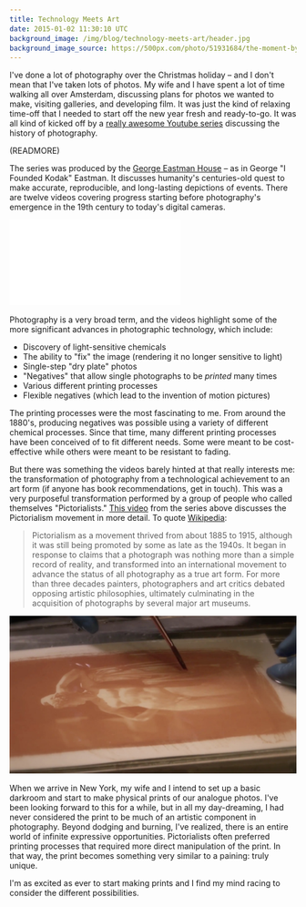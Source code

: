 ```yaml
---
title: Technology Meets Art
date: 2015-01-02 11:30:10 UTC
background_image: /img/blog/technology-meets-art/header.jpg
background_image_source: https://500px.com/photo/51931684/the-moment-by-ash-furrow
---
```


I've done a lot of photography over the Christmas holiday – and I don't mean that I've taken lots of photos. My wife and I have spent a lot of time walking all over Amsterdam, discussing plans for photos we wanted to make, visiting galleries, and developing film. It was just the kind of relaxing time-off that I needed to start off the new year fresh and ready-to-go. It was all kind of kicked off by a [really awesome Youtube series](https://www.youtube.com/playlist?list=PL4F918844C147182A) discussing the history of photography. 

(READMORE)

The series was produced by the [George Eastman House](http://www.eastmanhouse.org) – as in George "I Founded Kodak" Eastman. It discusses humanity's centuries-old quest to make accurate, reproducible, and long-lasting depictions of events. There are twelve videos covering progress starting before photography's emergence in the 19th century to today's digital cameras. 


<div class="embed-responsive embed-responsive-16by9">
  <iframe class="embed-responsive-item" src="//www.youtube.com/embed/videoseries?list=PL4F918844C147182A" frameborder="0" allowfullscreen></iframe>
</div>

Photography is a very broad term, and the videos highlight some of the more significant advances in photographic technology, which include:

- Discovery of light-sensitive chemicals
- The ability to "fix" the image (rendering it no longer sensitive to light)
- Single-step "dry plate" photos
- "Negatives" that allow single photographs to be *printed* many times
- Various different printing processes
- Flexible negatives (which lead to the invention of motion pictures)

The printing processes were the most fascinating to me. From around the 1880's, producing negatives was possible using a variety of different chemical processes. Since that time, many different printing processes have been conceived of to fit different needs. Some were meant to be cost-effective while others were meant to be resistant to fading. 

But there was something the videos barely hinted at that really interests me: the transformation of photography from a technological achievement to an art form (if anyone has book recommendations, get in touch). This was a very purposeful transformation performed by a group of people who called themselves "Pictorialists." 
[This video](https://www.youtube.com/watch?v=jzzsw1hR9G8) from the series above discusses the Pictorialism movement in more detail. To quote [Wikipedia](https://en.wikipedia.org/wiki/Pictorialism):

> Pictorialism as a movement thrived from about 1885 to 1915, although it was still being promoted by some as late as the 1940s. It began in response to claims that a photograph was nothing more than a simple record of reality, and transformed into an international movement to advance the status of all photography as a true art form. For more than three decades painters, photographers and art critics debated opposing artistic philosophies, ultimately culminating in the acquisition of photographs by several major art museums. 

![Gum Printing](/img/blog/technology-meets-art/gum-printing.jpg)

When we arrive in New York, my wife and I intend to set up a basic darkroom and start to make physical prints of our analogue photos. I've been looking forward to this for a while, but in all my day-dreaming, I had never considered the print to be much of an artistic component in photography. Beyond dodging and burning, I've realized, there is an entire world of infinite expressive opportunities. Pictorialists often preferred printing processes that required more direct manipulation of the print. In that way, the print becomes something very similar to a paining: truly unique. 

I'm as excited as ever to start making prints and I find my mind racing to consider the different possibilities. 
